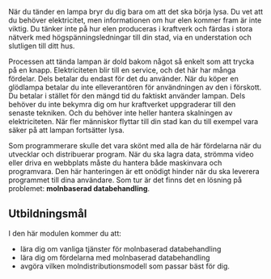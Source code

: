 När du tänder en lampa bryr du dig bara om att det ska börja lysa. Du vet att du behöver elektricitet, men informationen om hur elen kommer fram är inte viktig. Du tänker inte på hur elen produceras i kraftverk och färdas i stora nätverk med högspänningsledningar till din stad, via en understation och slutligen till ditt hus.

Processen att tända lampan är dold bakom något så enkelt som att trycka på en knapp. Elektriciteten blir till en service, och det här har många fördelar. Dels betalar du endast för det du använder. När du köper en glödlampa betalar du inte elleverantören för användningen av den i förskott. Du betalar i stället för den mängd tid du faktiskt använder lampan. Dels behöver du inte bekymra dig om hur kraftverket uppgraderar till den senaste tekniken. Och du behöver inte heller hantera skalningen av elektriciteten. När fler människor flyttar till din stad kan du till exempel vara säker på att lampan fortsätter lysa.

Som programmerare skulle det vara skönt med alla de här fördelarna när du utvecklar och distribuerar program. När du ska lagra data, strömma video eller driva en webbplats måste du hantera både maskinvara och programvara. Den här hanteringen är ett onödigt hinder när du ska leverera programmet till dina användare. Som tur är det finns det en lösning på problemet: **molnbaserad databehandling**.

## <a name="learning-objectives"></a>Utbildningsmål
I den här modulen kommer du att:

- lära dig om vanliga tjänster för molnbaserad databehandling
- lära dig om fördelarna med molnbaserad databehandling
- avgöra vilken molndistributionsmodell som passar bäst för dig.
